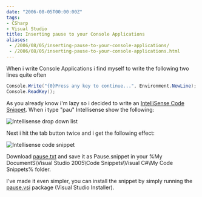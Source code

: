 ```yaml
---
date: "2006-08-05T00:00:00Z"
tags:
- CSharp
- Visual Studio
title: Inserting pause to your Console Applications
aliases:
 - /2006/08/05/inserting-pause-to-your-console-applications/
 - /2006/08/05/inserting-pause-to-your-console-applications.html
---
```

When i write Console Applications i find myself to write the following two lines quite often

```csharp
Console.Write("{0}Press any key to continue...", Environment.NewLine);
Console.ReadKey();
```

As you already know i'm lazy so i decided to write an [IntelliSense Code Snippet](http://msdn2.microsoft.com/en-us/library/ms165392.aspx). When i type "pau" Intellisense show the following:

![Intellisense drop down list](http://www.timvw.be/wp-content/images/intellisense-drop-down-list.jpg)

Next i hit the tab button twice and i get the following effect:

![Intellisense code snippet](http://www.timvw.be/wp-content/images/intellisense-code-snippet.jpg)

Download [pause.txt](http://www.timvw.be/wp-content/code/csharp/pause.txt) and save it as Pause.snippet in your %My DocumentS\Visual Studio 2005\Code Snippets\Visual C#\My Code Snippets% folder.

I've made it even simpler, you can install the snippet by simply running the [pause.vsi](http://www.timvw.be/wp-content/code/csharp/pause.vsi) package (Visual Studio Installer).
